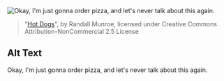![Okay, I'm just gonna order pizza, and let's never talk about this again.](https://imgs.xkcd.com/comics/hot_dogs.png)
> "[Hot Dogs](https://xkcd.com/1641/)", by Randall Munroe, licensed under Creative Commons Attribution-NonCommercial 2.5 License

## Alt Text
Okay, I'm just gonna order pizza, and let's never talk about this again.

